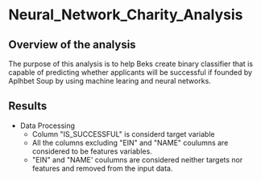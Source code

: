 # Neural_Network_Charity_Analysis
## Overview of the analysis
The purpose of this analysis is to help Beks create binary classifier that is capable of predicting whether applicants will be successful if founded by Aplhbet Soup by using machine learing and neural networks. 

## Results
- Data Processing
    - Column "IS_SUCCESSFUL" is considerd target variable
    - All the columns excluding "EIN" and "NAME" coulumns are considered to be features variables.
    - "EIN" and "NAME' coulumns are considered neither targets nor features and removed from the input data.
    

